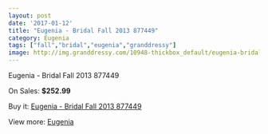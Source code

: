 ```yaml
---
layout: post
date: '2017-01-12'
title: "Eugenia - Bridal Fall 2013 877449"
category: Eugenia
tags: ["fall","bridal","eugenia","granddressy"]
image: http://img.granddressy.com/10948-thickbox_default/eugenia-bridal-fall-2013-877449.jpg
---
```

Eugenia - Bridal Fall 2013 877449

On Sales: **$252.99**
<a href="https://www.granddressy.com/en/eugenia/10043-eugenia-bridal-fall-2013-877449.html"><amp-img layout="responsive" width="600" height="600" src="//img.granddressy.com/10948-thickbox_default/eugenia-bridal-fall-2013-877449.jpg" alt="Eugenia - Bridal Fall 2013 877449 0" /></a>

Buy it: [Eugenia - Bridal Fall 2013 877449](https://www.granddressy.com/en/eugenia/10043-eugenia-bridal-fall-2013-877449.html "Eugenia - Bridal Fall 2013 877449")

View more: [Eugenia](https://www.granddressy.com/en/289-eugenia "Eugenia")